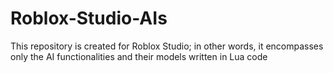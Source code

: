 # Roblox-Studio-AIs
This repository is created for Roblox Studio; in other words, it encompasses only the AI functionalities and their models written in Lua code
